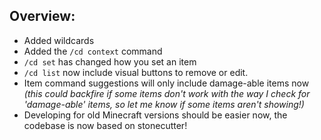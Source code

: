 ## Overview:
- Added wildcards
- Added the `/cd context` command
- `/cd set` has changed how you set an item
- `/cd list` now include visual buttons to remove or edit.
- Item command suggestions will only include damage-able items now *(this could backfire if some items don't work with the way I check for 'damage-able' items, so let me know if some items aren't showing!)*
- Developing for old Minecraft versions should be easier now, the codebase is now based on stonecutter!